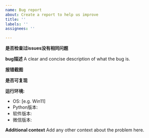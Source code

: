 ```yaml
---
name: Bug report
about: Create a report to help us improve
title: ''
labels: ''
assignees: ''

---
```

**是否检查过issues没有相同问题**

**bug描述**
A clear and concise description of what the bug is.

**报错截图**

**是否可复现**

**运行环境:**
 - OS: [e.g. Win11]
 - Python版本:
 - 软件版本: 
 - 微信版本:

**Additional context**
Add any other context about the problem here.
